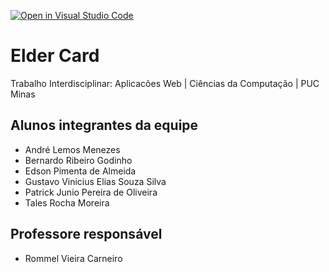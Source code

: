 [![Open in Visual Studio Code](https://classroom.github.com/assets/open-in-vscode-718a45dd9cf7e7f842a935f5ebbe5719a5e09af4491e668f4dbf3b35d5cca122.svg)](https://classroom.github.com/online_ide?assignment_repo_id=10868969&assignment_repo_type=AssignmentRepo)
# Elder Card
Trabalho Interdisciplinar: Aplicacões Web | Ciências da Computação | PUC Minas

## Alunos integrantes da equipe

* André Lemos Menezes
* Bernardo Ribeiro Godinho
* Edson Pimenta de Almeida
* Gustavo Vinicius Elias Souza Silva
* Patrick Junio Pereira de Oliveira
* Tales Rocha Moreira

## Professore responsável

* Rommel Vieira Carneiro
